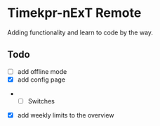 # Timekpr-nExT Remote

Adding functionality and learn to code by the way.


## Todo

* [ ] add offline mode
* [X] add config page
* * [ ] Switches
* [X] add weekly limits to the overview


